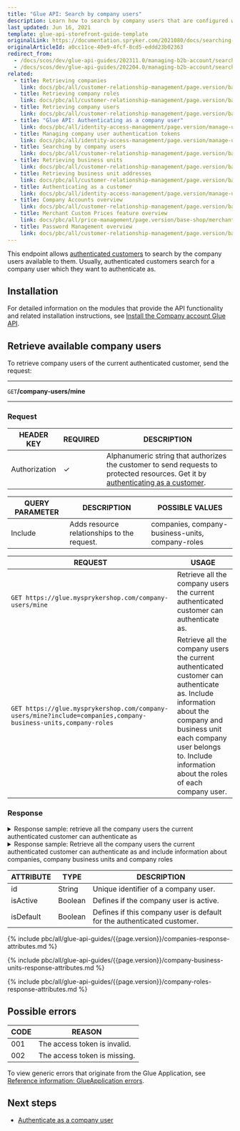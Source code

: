 ```yaml
---
title: "Glue API: Search by company users"
description: Learn how to search by company users that are configured within your store via the Spryker Glue API.
last_updated: Jun 16, 2021
template: glue-api-storefront-guide-template
originalLink: https://documentation.spryker.com/2021080/docs/searching-by-company-users
originalArticleId: a0cc11ce-40e9-4fcf-8cd5-eddd23b02363
redirect_from:
  - /docs/scos/dev/glue-api-guides/202311.0/managing-b2b-account/searching-by-company-users.html
  - /docs/scos/dev/glue-api-guides/202204.0/managing-b2b-account/searching-by-company-users.html
related:
  - title: Retrieving companies
    link: docs/pbc/all/customer-relationship-management/page.version/base-shop/manage-using-glue-api/company-account/glue-api-retrieve-companies.html
  - title: Retrieving company roles
    link: docs/pbc/all/customer-relationship-management/page.version/base-shop/manage-using-glue-api/company-account/glue-api-retrieve-company-roles.html
  - title: Retrieving company users
    link: docs/pbc/all/customer-relationship-management/page.version/base-shop/manage-using-glue-api/company-account/glue-api-retrieve-company-users.html
  - title: "Glue API: Authenticating as a company user"
    link: docs/pbc/all/identity-access-management/page.version/manage-using-glue-api/glue-api-authenticate-as-a-company-user.html
  - title: Managing company user authentication tokens
    link: docs/pbc/all/identity-access-management/page.version/manage-using-glue-api/glue-api-manage-company-user-authentication-tokens.html
  - title: Searching by company users
    link: docs/pbc/all/customer-relationship-management/page.version/base-shop/manage-using-glue-api/company-account/glue-api-search-by-company-users.html
  - title: Retrieving business units
    link: docs/pbc/all/customer-relationship-management/page.version/base-shop/manage-using-glue-api/company-account/glue-api-retrieve-business-units.html
  - title: Retrieving business unit addresses
    link: docs/pbc/all/customer-relationship-management/page.version/base-shop/manage-using-glue-api/company-account/glue-api-retrieve-business-unit-addresses.html
  - title: Authenticating as a customer
    link: docs/pbc/all/identity-access-management/page.version/manage-using-glue-api/glue-api-authenticate-as-a-customer.html
  - title: Company Accounts overview
    link: docs/pbc/all/customer-relationship-management/page.version/base-shop/company-account-feature-overview/company-accounts-overview.html
  - title: Merchant Custom Prices feature overview
    link: docs/pbc/all/price-management/page.version/base-shop/merchant-custom-prices-feature-overview.html
  - title: Password Management overview
    link: docs/pbc/all/customer-relationship-management/page.version/base-shop/customer-account-management-feature-overview/customer-account-management-feature-overview.html
---
```


This endpoint allows [authenticated customers](/docs/pbc/all/identity-access-management/{{page.version}}/manage-using-glue-api/glue-api-authenticate-as-a-customer.html#authenticate-as-a-customer) to search by the company users available to them. Usually, authenticated customers search for a company user which they want to authenticate as.

## Installation

For detailed information on the modules that provide the API functionality and related installation instructions, see [Install the Company account Glue API](/docs/pbc/all/customer-relationship-management/{{page.version}}/base-shop/install-and-upgrade/install-glue-api/install-the-company-account-glue-api.html).

## Retrieve available company users

To retrieve company users of the current authenticated customer, send the request:

***
`GET`**/company-users/mine**
***

### Request

| HEADER KEY | REQUIRED | DESCRIPTION |
| --- | --- | --- |
| Authorization | &check; | Alphanumeric string that authorizes the customer to send requests to protected resources. Get it by [authenticating as a customer](/docs/pbc/all/identity-access-management/{{page.version}}/manage-using-glue-api/glue-api-authenticate-as-a-customer.html).  |

| QUERY PARAMETER | DESCRIPTION | POSSIBLE VALUES |
| --- | --- | --- |
| Include | Adds resource relationships to the request. | companies, company-business-units, company-roles |

| REQUEST | USAGE |
| --- | --- |
| `GET https://glue.mysprykershop.com/company-users/mine` | Retrieve all the company users the current authenticated customer can authenticate as. |
| `GET https://glue.mysprykershop.com/company-users/mine?include=companies,company-business-units,company-roles` | Retrieve all the company users the current authenticated customer can authenticate as. Include information about the company and business unit each company user belongs to. Include information about the roles of each company user. |

### Response

<details>
<summary>Response sample: retrieve all the company users the current authenticated customer can authenticate as</summary>

```json
{
    "data": [
        {
            "type": "company-users",
            "id": "4c677a6b-2f65-5645-9bf8-0ef3532bead1",
            "attributes": {
                "isActive": true,
                "isDefault": false
            },
            "links": {
                "self": "https://glue.mysprykershop.com/company-users/4c677a6b-2f65-5645-9bf8-0ef3532bead1"
            }
        },
        {
            "type": "company-users",
            "id": "cfbe2644-a9bd-581b-977b-e72d1c9a9c54",
            "attributes": {
                "isActive": true,
                "isDefault": false
            },
            "links": {
                "self": "https://glue.mysprykershop.com/company-users/cfbe2644-a9bd-581b-977b-e72d1c9a9c54"
            }
        },
        {
            "type": "company-users",
            "id": "e1019900-88c4-5582-af83-2c1ea8775ac5",
            "attributes": {
                "isActive": true,
                "isDefault": false
            },
            "links": {
                "self": "https://glue.mysprykershop.com/company-users/e1019900-88c4-5582-af83-2c1ea8775ac5"
            }
        }
    ],
    "links": {
        "self": "https://glue.mysprykershop.com/company-users/mine"
    }
}
```
</details>

<details>
<summary>Response sample: Retrieve all the company users the current authenticated customer can authenticate as and include information about companies, company business units and company roles</summary>

```json
{
    "data": [
        {
            "type": "company-users",
            "id": "4c677a6b-2f65-5645-9bf8-0ef3532bead1",
            "attributes": {...},
            "links": {...},
            "relationships": {
                "companies": {
                    "data": [
                        {
                            "type": "companies",
                            "id": "88efe8fb-98bd-5423-a041-a8f866c0f913"
                        }
                    ]
                },
                "company-business-units": {
                    "data": [
                        {
                            "type": "company-business-units",
                            "id": "b2ea10b2-263a-5cd9-88dc-747309f0534a"
                        }
                    ]
                },
                "company-roles": {
                    "data": [
                        {
                            "type": "company-roles",
                            "id": "50c647a4-d27f-5d82-a587-1d0b7cc6b58d"
                        }
                    ]
                }
            }
        },
        {
            "type": "company-users",
            "id": "cfbe2644-a9bd-581b-977b-e72d1c9a9c54",
            "attributes": {
                "isActive": true,
                "isDefault": false
            },
            "links": {
                "self": "https://glue.mysprykershop.com/company-users/cfbe2644-a9bd-581b-977b-e72d1c9a9c54?include=companies,company-business-units"
            },
            "relationships": {
                "companies": {
                    "data": [
                        {
                            "type": "companies",
                            "id": "88efe8fb-98bd-5423-a041-a8f866c0f913"
                        }
                    ]
                },
                "company-business-units": {
                    "data": [
                        {
                            "type": "company-business-units",
                            "id": "35752ce6-e25f-5d04-8bef-d46b2c359695"
                        }
                    ]
                }
            }
        },
        {
            "type": "company-users",
            "id": "e1019900-88c4-5582-af83-2c1ea8775ac5",
            "attributes": {...},
            "links": {...},
            "relationships": {
                "companies": {
                    "data": [
                        {
                            "type": "companies",
                            "id": "88efe8fb-98bd-5423-a041-a8f866c0f913"
                        }
                    ]
                },
                "company-business-units": {
                    "data": [
                        {
                            "type": "company-business-units",
                            "id": "5a6032dc-fbce-5d0d-9d57-11ade1947bac"
                        }
                    ]
                }
            }
        }
    ],
    "links": {...},
    "included": [
        {
            "type": "companies",
            "id": "88efe8fb-98bd-5423-a041-a8f866c0f913",
            "attributes": {
                "isActive": true,
                "name": "BoB-Hotel Mitte",
                "status": "approved"
            },
            "links": {
                "self": "https://glue.mysprykershop.com/companies/88efe8fb-98bd-5423-a041-a8f866c0f913"
            }
        },
        {
            "type": "company-business-units",
            "id": "b2ea10b2-263a-5cd9-88dc-747309f0534a",
            "attributes": {
                "name": "Hotel Mitte",
                "email": "Hotel.Mitte@spryker.com",
                "phone": "12345617",
                "externalUrl": "",
                "bic": "",
                "iban": "",
                "defaultBillingAddress": null
            },
            "links": {
                "self": "https://glue.mysprykershop.com/b2ea10b2-263a-5cd9-88dc-747309f0534a"
            }
        },
        {
            "type": "company-business-units",
            "id": "35752ce6-e25f-5d04-8bef-d46b2c359695",
            "attributes": {
                "name": "Service Mitte",
                "email": "Service.Mitte@spryker.com",
                "phone": "12345617",
                "externalUrl": "",
                "bic": "",
                "iban": "",
                "defaultBillingAddress": null
            },
            "links": {
                "self": "https://glue.mysprykershop.com/company-business-units/35752ce6-e25f-5d04-8bef-d46b2c359695"
            }
        },
        {
            "type": "company-business-units",
            "id": "5a6032dc-fbce-5d0d-9d57-11ade1947bac",
            "attributes": {
                "name": "Cleaning Mitte",
                "email": "Cleaning.Mitte@spryker.com",
                "phone": "12345617",
                "externalUrl": "",
                "bic": "",
                "iban": "",
                "defaultBillingAddress": null
            },
            "links": {
                "self": "https://glue.mysprykershop.com/company-business-units/5a6032dc-fbce-5d0d-9d57-11ade1947bac"
            }
        },
        {
            "type": "company-roles",
            "id": "50c647a4-d27f-5d82-a587-1d0b7cc6b58d",
            "attributes": {
                "name": "Buyer",
                "isDefault": true
            },
            "links": {
                "self": "https://glue.mysprykershop.com/company-roles/50c647a4-d27f-5d82-a587-1d0b7cc6b58d"
            }
        }
    ]
}
```
</details>

| ATTRIBUTE | TYPE | DESCRIPTION |
| --- | --- | --- |
| id | String | Unique identifier of a company user. |
| isActive | Boolean | Defines if the company user is active. |
| isDefault | Boolean | Defines if this company user is default for the authenticated customer. |

{% include pbc/all/glue-api-guides/{{page.version}}/companies-response-attributes.md %} <!-- To edit, see /_includes/pbc/all/glue-api-guides/202311.0/companies-response-attributes.md -->

{% include pbc/all/glue-api-guides/{{page.version}}/company-business-units-response-attributes.md %} <!-- To edit, see /_includes/pbc/all/glue-api-guides/202311.0/company-business-units-response-attributes.md -->

{% include pbc/all/glue-api-guides/{{page.version}}/company-roles-response-attributes.md %} <!-- To edit, see /_includes/pbc/all/glue-api-guides/202311.0/company-roles-response-attributes.md -->

## Possible errors

| CODE | REASON |
| --- | --- |
| 001 | The access token is invalid. |
| 002 | The access token is missing. |

To view generic errors that originate from the Glue Application, see [Reference information: GlueApplication errors](/docs/dg/dev/glue-api/{{page.version}}/old-glue-infrastructure/reference-information-glueapplication-errors.html).

## Next steps

* [Authenticate as a company user](/docs/pbc/all/identity-access-management/{{page.version}}/manage-using-glue-api/glue-api-authenticate-as-a-company-user.html)
